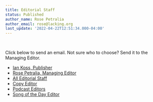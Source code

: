 ```yaml
---
title: Editorial Staff
status: Published
author_name: Rose Petralia
author_email: rose@lacking.org
last_update: '2022-04-22T12:51:34.000-04:00'
---
```

&nbsp;

Click below to send an email. Not sure who to choose? Send it to the Managing Editor.

- [Ian Koss, Publisher](mailto:publisher@ink19.com)
- [Rose Petralia, Managing Editor](editors@ink19.com)
- [All Editorial Staff](mailto:editors@ink19.com)
- [Copy Editor](mailto:copy@ink19.com)
- [Podcast Editors](mailto:audio@ink19.com)
- [Song of the Day Editor](mailto:phil@ink19.com)


&nbsp;
